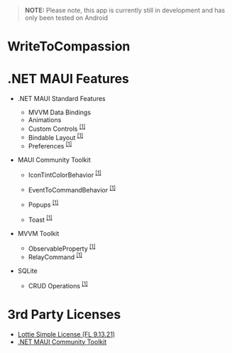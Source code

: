 > **NOTE:** Please note, this app is currently still in development and has only been tested on Android

# WriteToCompassion


# .NET MAUI Features

* .NET MAUI Standard Features
  * MVVM Data Bindings
  * Animations 
  * Custom Controls <sup>[[1]](https://github.com/devczr/WriteToCompassion/blob/ce4cfaddc0cc4fcffa9c2d39c2d0a92961b915a1/Controls/CustomCloudControl.xaml)</sup>
  * Bindable Layout <sup>[[1]](https://github.com/devczr/WriteToCompassion/blob/ce4cfaddc0cc4fcffa9c2d39c2d0a92961b915a1/Views/HomeView.xaml#L207-L226)</sup>
  * Preferences <sup>[[1]](https://github.com/devczr/WriteToCompassion/blob/ce4cfaddc0cc4fcffa9c2d39c2d0a92961b915a1/Services/Settings/SettingsService.cs) </sup> 
  
* MAUI Community Toolkit
  * IconTintColorBehavior   <sup>[[1]](https://github.com/devczr/WriteToCompassion/blob/0b6ca714d6a588acd0efddf28f8994490d41400d/Views/HomeView.xaml#L312) </sup>
 
  * EventToCommandBehavior <sup>[[1]](https://github.com/devczr/WriteToCompassion/blob/1523ad40d0bc0eac9338bbe64f51856052724110/Views/HomeView.xaml#L22) </sup>
  * Popups <sup>[[1]](https://github.com/devczr/WriteToCompassion/blob/1523ad40d0bc0eac9338bbe64f51856052724110/Views/Popups/ThemeOptionsPopup.xaml) </sup>
  * Toast <sup>[[1]](https://github.com/devczr/WriteToCompassion/blob/ce4cfaddc0cc4fcffa9c2d39c2d0a92961b915a1/ViewModels/BaseViewModel.cs#L21-L32) </sup>

* MVVM Toolkit
  * ObservableProperty <sup>[[1]](https://github.com/devczr/WriteToCompassion/blob/ce4cfaddc0cc4fcffa9c2d39c2d0a92961b915a1/ViewModels/HomeViewModel.cs#L27)</sup>
  * RelayCommand <sup>[[1]](https://github.com/devczr/WriteToCompassion/blob/a0128e695dce33a0ea9f64569f2c83aa85f6b8bf/ViewModels/HomeViewModel.cs#L287-L291)</sup>

* SQLite
  * CRUD Operations  <sup>[[1]](https://github.com/devczr/WriteToCompassion/blob/ce4cfaddc0cc4fcffa9c2d39c2d0a92961b915a1/Services/ThoughtsService.cs)</sup>
  
  
# 3rd Party Licenses 
* [Lottie Simple License (FL 9.13.21)](https://lottiefiles.com/page/license)
* [.NET MAUI Community Toolkit](https://github.com/CommunityToolkit/Maui)

